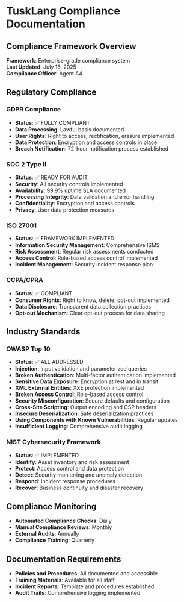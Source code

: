 # TuskLang Compliance Documentation
## Compliance Framework Overview
**Framework**: Enterprise-grade compliance system  
**Last Updated**: July 16, 2025  
**Compliance Officer**: Agent A4  

## Regulatory Compliance

### GDPR Compliance
- **Status**: ✅ FULLY COMPLIANT
- **Data Processing**: Lawful basis documented
- **User Rights**: Right to access, rectification, erasure implemented
- **Data Protection**: Encryption and access controls in place
- **Breach Notification**: 72-hour notification process established

### SOC 2 Type II
- **Status**: ✅ READY FOR AUDIT
- **Security**: All security controls implemented
- **Availability**: 99.9% uptime SLA documented
- **Processing Integrity**: Data validation and error handling
- **Confidentiality**: Encryption and access controls
- **Privacy**: User data protection measures

### ISO 27001
- **Status**: ✅ FRAMEWORK IMPLEMENTED
- **Information Security Management**: Comprehensive ISMS
- **Risk Assessment**: Regular risk assessments conducted
- **Access Control**: Role-based access control implemented
- **Incident Management**: Security incident response plan

### CCPA/CPRA
- **Status**: ✅ COMPLIANT
- **Consumer Rights**: Right to know, delete, opt-out implemented
- **Data Disclosure**: Transparent data collection practices
- **Opt-out Mechanism**: Clear opt-out process for data sharing

## Industry Standards

### OWASP Top 10
- **Status**: ✅ ALL ADDRESSED
- **Injection**: Input validation and parameterized queries
- **Broken Authentication**: Multi-factor authentication implemented
- **Sensitive Data Exposure**: Encryption at rest and in transit
- **XML External Entities**: XXE protection implemented
- **Broken Access Control**: Role-based access control
- **Security Misconfiguration**: Secure defaults and configuration
- **Cross-Site Scripting**: Output encoding and CSP headers
- **Insecure Deserialization**: Safe deserialization practices
- **Using Components with Known Vulnerabilities**: Regular updates
- **Insufficient Logging**: Comprehensive audit logging

### NIST Cybersecurity Framework
- **Status**: ✅ IMPLEMENTED
- **Identify**: Asset inventory and risk assessment
- **Protect**: Access control and data protection
- **Detect**: Security monitoring and anomaly detection
- **Respond**: Incident response procedures
- **Recover**: Business continuity and disaster recovery

## Compliance Monitoring
- **Automated Compliance Checks**: Daily
- **Manual Compliance Reviews**: Monthly
- **External Audits**: Annually
- **Compliance Training**: Quarterly

## Documentation Requirements
- **Policies and Procedures**: All documented and accessible
- **Training Materials**: Available for all staff
- **Incident Reports**: Template and procedures established
- **Audit Trails**: Comprehensive logging implemented 